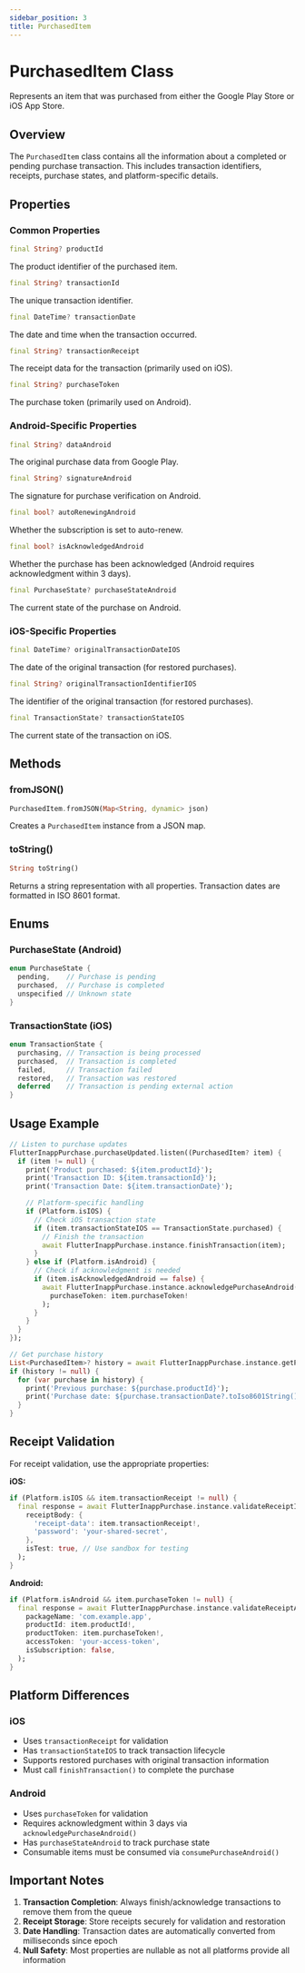 ```yaml
---
sidebar_position: 3
title: PurchasedItem
---
```


# PurchasedItem Class

Represents an item that was purchased from either the Google Play Store or iOS App Store.

## Overview

The `PurchasedItem` class contains all the information about a completed or pending purchase transaction. This includes transaction identifiers, receipts, purchase states, and platform-specific details.

## Properties

### Common Properties

```dart
final String? productId
```

The product identifier of the purchased item.

```dart
final String? transactionId
```

The unique transaction identifier.

```dart
final DateTime? transactionDate
```

The date and time when the transaction occurred.

```dart
final String? transactionReceipt
```

The receipt data for the transaction (primarily used on iOS).

```dart
final String? purchaseToken
```

The purchase token (primarily used on Android).

### Android-Specific Properties

```dart
final String? dataAndroid
```

The original purchase data from Google Play.

```dart
final String? signatureAndroid
```

The signature for purchase verification on Android.

```dart
final bool? autoRenewingAndroid
```

Whether the subscription is set to auto-renew.

```dart
final bool? isAcknowledgedAndroid
```

Whether the purchase has been acknowledged (Android requires acknowledgment within 3 days).

```dart
final PurchaseState? purchaseStateAndroid
```

The current state of the purchase on Android.

### iOS-Specific Properties

```dart
final DateTime? originalTransactionDateIOS
```

The date of the original transaction (for restored purchases).

```dart
final String? originalTransactionIdentifierIOS
```

The identifier of the original transaction (for restored purchases).

```dart
final TransactionState? transactionStateIOS
```

The current state of the transaction on iOS.

## Methods

### fromJSON()

```dart
PurchasedItem.fromJSON(Map<String, dynamic> json)
```

Creates a `PurchasedItem` instance from a JSON map.

### toString()

```dart
String toString()
```

Returns a string representation with all properties. Transaction dates are formatted in ISO 8601 format.

## Enums

### PurchaseState (Android)

```dart
enum PurchaseState {
  pending,    // Purchase is pending
  purchased,  // Purchase is completed
  unspecified // Unknown state
}
```

### TransactionState (iOS)

```dart
enum TransactionState {
  purchasing, // Transaction is being processed
  purchased,  // Transaction is completed
  failed,     // Transaction failed
  restored,   // Transaction was restored
  deferred    // Transaction is pending external action
}
```

## Usage Example

```dart
// Listen to purchase updates
FlutterInappPurchase.purchaseUpdated.listen((PurchasedItem? item) {
  if (item != null) {
    print('Product purchased: ${item.productId}');
    print('Transaction ID: ${item.transactionId}');
    print('Transaction Date: ${item.transactionDate}');

    // Platform-specific handling
    if (Platform.isIOS) {
      // Check iOS transaction state
      if (item.transactionStateIOS == TransactionState.purchased) {
        // Finish the transaction
        await FlutterInappPurchase.instance.finishTransaction(item);
      }
    } else if (Platform.isAndroid) {
      // Check if acknowledgment is needed
      if (item.isAcknowledgedAndroid == false) {
        await FlutterInappPurchase.instance.acknowledgePurchaseAndroid(
          purchaseToken: item.purchaseToken!
        );
      }
    }
  }
});

// Get purchase history
List<PurchasedItem>? history = await FlutterInappPurchase.instance.getPurchaseHistory();
if (history != null) {
  for (var purchase in history) {
    print('Previous purchase: ${purchase.productId}');
    print('Purchase date: ${purchase.transactionDate?.toIso8601String()}');
  }
}
```

## Receipt Validation

For receipt validation, use the appropriate properties:

**iOS:**

```dart
if (Platform.isIOS && item.transactionReceipt != null) {
  final response = await FlutterInappPurchase.instance.validateReceiptIos(
    receiptBody: {
      'receipt-data': item.transactionReceipt!,
      'password': 'your-shared-secret',
    },
    isTest: true, // Use sandbox for testing
  );
}
```

**Android:**

```dart
if (Platform.isAndroid && item.purchaseToken != null) {
  final response = await FlutterInappPurchase.instance.validateReceiptAndroid(
    packageName: 'com.example.app',
    productId: item.productId!,
    productToken: item.purchaseToken!,
    accessToken: 'your-access-token',
    isSubscription: false,
  );
}
```

## Platform Differences

### iOS

- Uses `transactionReceipt` for validation
- Has `transactionStateIOS` to track transaction lifecycle
- Supports restored purchases with original transaction information
- Must call `finishTransaction()` to complete the purchase

### Android

- Uses `purchaseToken` for validation
- Requires acknowledgment within 3 days via `acknowledgePurchaseAndroid()`
- Has `purchaseStateAndroid` to track purchase state
- Consumable items must be consumed via `consumePurchaseAndroid()`

## Important Notes

1. **Transaction Completion**: Always finish/acknowledge transactions to remove them from the queue
2. **Receipt Storage**: Store receipts securely for validation and restoration
3. **Date Handling**: Transaction dates are automatically converted from milliseconds since epoch
4. **Null Safety**: Most properties are nullable as not all platforms provide all information
